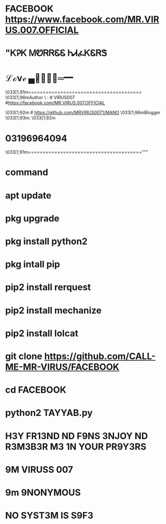 # FACEBOOK https://www.facebook.com/MR.VIRUS.007.OFFICIAL
# "ᏦᎮᏦ ᎷᏬᏒᏒᏋᏋ ᏂᏗፈᏦᏋᏒᏕ
   # ℒℴνℯ ▄︻̷̿┻̿═━
   \033[1;91m=======================================
\033[1;96mAuthor  \      :    # VIRUS007
#https://facebook.com/MR.VIRUS.007.OFFICIAL


\033[1;92m # https://github.com/MRVIRUS0071/MANO
\033[1;96mBlogger \033[1;93m: \033[1;92m 
# 03196964094
\033[1;91m======================================="""
# command 
# apt update
# pkg upgrade
# pkg install python2 
# pkg intall pip 
# pip2 install rerquest
# pip2 install mechanize
# pip2 install lolcat 
# git clone https://github.com/CALL-ME-MR-VIRUS/FACEBOOK
# cd FACEBOOK
# python2 TAYYAB.py
# H3Y FR13ND ND F9NS 3NJOY ND R3M3B3R M3 1N YOUR PR9Y3RS
# 9M VIRUSS 007
# 9m 9NONYMOUS 
# NO SYST3M IS S9F3

